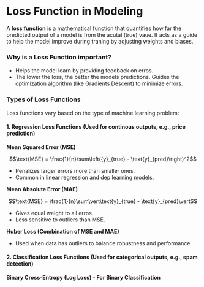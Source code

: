 # Loss Function in Modeling

A **loss function** is a mathematical function that quantifies how far the predicted output of a model is from the acutal (true) vaue. It acts as a guide to help the model improve during traning by adjusting weights and biases.

### Why is a Loss Function important?

- Helps the model learn by providing feedback on erros.
- The lower the loss, the better the models predictions.
Guides the optimization algorithm (like Gradients Descent) to minimize errors.

### Types of Loss Functions

Loss functions vary based on the type of machine learning problem:

#### 1. Regression Loss Functions (Used for continous outputs, e.g., price prediction)

**Mean Squared Error (MSE)**

$$\text{MSE} = \frac{1}{n}\sum\left({y}_{true} - \text{y}_{pred}\right)^2$$

- Penalizes larger errors more than smaller ones.
- Common in linear regression and dep learning models.

**Mean Absolute Error (MAE)**

$$\text{MSE} = \frac{1}{n}\sum\vert\text{y}_{true} - \text{y}_{pred}\vert$$

- Gives equal weight to all erros.
- Less sensitive to outliers than MSE.

**Huber Loss (Combination of MSE and MAE)**

- Used when data has outliers to balance robustness and performance.

#### 2. Classification Loss Functions (Used for categorical outputs, e.g., spam detection)

**Binary Cross-Entropy (Log Loss) - For Binary Classification**